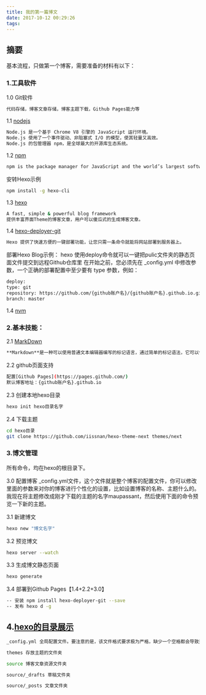 ```yaml
---
title: 我的第一篇博文
date: 2017-10-12 00:29:26
tags:
---
```


## 摘要

基本流程，只做第一个博客，需要准备的材料有以下：

### 1.工具软件
1.0 Git软件
``` bash
代码存储，博客文章存储，博客主题下载，Github Pages能力等
```

1.1 [nodejs](http://nodejs.cn/)
``` bash
Node.js 是一个基于 Chrome V8 引擎的 JavaScript 运行环境。 
Node.js 使用了一个事件驱动、非阻塞式 I/O 的模型，使其轻量又高效。 
Node.js 的包管理器 npm，是全球最大的开源库生态系统。
```
1.2 [npm](https://www.npmjs.com/)
``` bash
npm is the package manager for JavaScript and the world’s largest software registry. Discover packages of reusable code — and assemble them in powerful new ways.
````

安转Hexo示例
``` bash
npm install -g hexo-cli
```

1.3 [hexo](https://hexo.io/)  
``` bash
A fast, simple & powerful blog framework
提供丰富界面Theme的博客文章，用户可以傻瓜式的生成博客文章。
```

1.4 [hexo-deployer-git](https://hexo.io/zh-cn/docs/deployment.html) 
``` bash
Hexo 提供了快速方便的一键部署功能，让您只需一条命令就能将网站部署到服务器上。
```

部署Hexo Blog示例：
hexo 使用deploy命令就可以一键把pulic文件夹的静态页面文件提交到远程Github仓库里
在开始之前，您必须先在 _config.yml 中修改参数，一个正确的部署配置中至少要有 type 参数，例如：
``` bash
deploy:
type: git
repository: https://github.com/{github账户名}/{github账户名}.github.io.git
branch: master
```

1.4 [nvm](http://www.jianshu.com/p/8671e439a811) 

### 2.基本技能：
2.1 [MarkDown](https://baike.baidu.com/item/markdown/3245829?fr=aladdin)
``` bash
**Markdown**是一种可以使用普通文本编辑器编写的标记语言，通过简单的标记语法，它可以使普通文本内容具有一定的格式。
```

2.2 github页面支持
``` bash
配置[Github Pages](https://pages.github.com/)
默认博客地址：{github账户名}.github.io
``` 

2.3 创建本地hexo目录
``` bash
hexo init hexo目录名字
```

2.4 下载主题
``` bash
cd hexo目录
git clone https://github.com/iissnan/hexo-theme-next themes/next
```

### 3.博文管理
所有命令，均在hexo的根目录下。

3.0 配置博客
_config.yml文件，这个文件就是整个博客的配置文件，你可以修改里面的参数来对你的博客进行个性化的设置，比如设置博客的名称、主题什么的。我现在将主题修改成刚才下载的主题的名字maupassant，然后使用下面的命令预览一下新的主题。

3.1 新建博文
``` bash
hexo new "博文名字"
```

3.2 预览博文
``` bash
hexo server --watch
```

3.3 生成博文静态页面
``` bash
hexo generate
```

3.4 部署到Github Pages【1.4+2.2+3.0】
``` bash
-- 安装 npm install hexo-deployer-git --save
-- 发布 hexo d -g
```

## 4.[hexo的目录展示](https://hexo.io/docs/setup.html)
``` bash
_config.yml 全局配置文件。要注意的是，该文件格式要求极为严格，缺少一个空格都会导致运行错误。小提示：不要用Tab缩进，两个空格符， 冒号：后面只用一个空格即可 。

themes 存放主题的文件夹

source 博客文章资源文件夹

source/_drafts 草稿文件夹

source/_posts 文章文件夹
```
